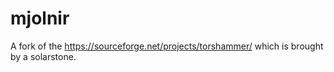 # mjolnir
A fork of the https://sourceforge.net/projects/torshammer/ which is brought by a solarstone.
